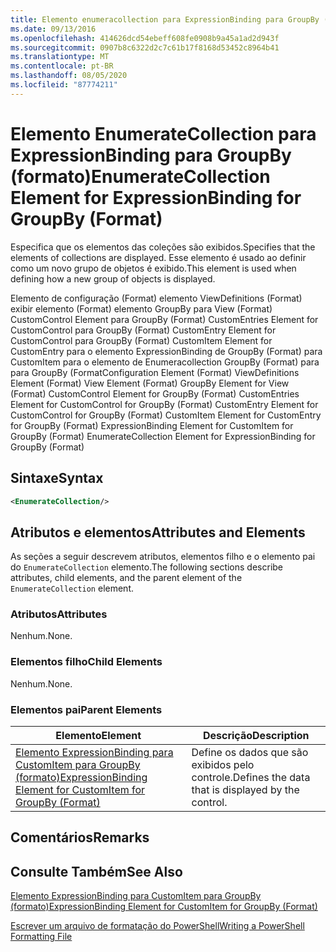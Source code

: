 ```yaml
---
title: Elemento enumeracollection para ExpressionBinding para GroupBy (Format) | Microsoft Docs
ms.date: 09/13/2016
ms.openlocfilehash: 414626dcd54ebeff608fe0908b9a45a1ad2d943f
ms.sourcegitcommit: 0907b8c6322d2c7c61b17f8168d53452c8964b41
ms.translationtype: MT
ms.contentlocale: pt-BR
ms.lasthandoff: 08/05/2020
ms.locfileid: "87774211"
---
```

# <a name="enumeratecollection-element-for-expressionbinding-for-groupby-format"></a><span data-ttu-id="62b95-102">Elemento EnumerateCollection para ExpressionBinding para GroupBy (formato)</span><span class="sxs-lookup"><span data-stu-id="62b95-102">EnumerateCollection Element for ExpressionBinding for GroupBy (Format)</span></span>

<span data-ttu-id="62b95-103">Especifica que os elementos das coleções são exibidos.</span><span class="sxs-lookup"><span data-stu-id="62b95-103">Specifies that the elements of collections are displayed.</span></span> <span data-ttu-id="62b95-104">Esse elemento é usado ao definir como um novo grupo de objetos é exibido.</span><span class="sxs-lookup"><span data-stu-id="62b95-104">This element is used when defining how a new group of objects is displayed.</span></span>

<span data-ttu-id="62b95-105">Elemento de configuração (Format) elemento ViewDefinitions (Format) exibir elemento (Format) elemento GroupBy para View (Format) CustomControl Element para GroupBy (Format) CustomEntries Element for CustomControl para GroupBy (Format) CustomEntry Element for CustomControl para GroupBy (Format) CustomItem Element for CustomEntry para o elemento ExpressionBinding de GroupBy (Format) para CustomItem para o elemento de Enumeracollection GroupBy (Format) para para GroupBy (Format</span><span class="sxs-lookup"><span data-stu-id="62b95-105">Configuration Element (Format) ViewDefinitions Element (Format) View Element (Format) GroupBy Element for View (Format) CustomControl Element for GroupBy (Format) CustomEntries Element for CustomControl for GroupBy (Format) CustomEntry Element for CustomControl for GroupBy (Format) CustomItem Element for CustomEntry for GroupBy (Format) ExpressionBinding Element for CustomItem for GroupBy (Format) EnumerateCollection Element for ExpressionBinding for GroupBy (Format)</span></span>

## <a name="syntax"></a><span data-ttu-id="62b95-106">Sintaxe</span><span class="sxs-lookup"><span data-stu-id="62b95-106">Syntax</span></span>

```xml
<EnumerateCollection/>
```

## <a name="attributes-and-elements"></a><span data-ttu-id="62b95-107">Atributos e elementos</span><span class="sxs-lookup"><span data-stu-id="62b95-107">Attributes and Elements</span></span>

<span data-ttu-id="62b95-108">As seções a seguir descrevem atributos, elementos filho e o elemento pai do `EnumerateCollection` elemento.</span><span class="sxs-lookup"><span data-stu-id="62b95-108">The following sections describe attributes, child elements, and the parent element of the `EnumerateCollection` element.</span></span>

### <a name="attributes"></a><span data-ttu-id="62b95-109">Atributos</span><span class="sxs-lookup"><span data-stu-id="62b95-109">Attributes</span></span>

<span data-ttu-id="62b95-110">Nenhum.</span><span class="sxs-lookup"><span data-stu-id="62b95-110">None.</span></span>

### <a name="child-elements"></a><span data-ttu-id="62b95-111">Elementos filho</span><span class="sxs-lookup"><span data-stu-id="62b95-111">Child Elements</span></span>

<span data-ttu-id="62b95-112">Nenhum.</span><span class="sxs-lookup"><span data-stu-id="62b95-112">None.</span></span>

### <a name="parent-elements"></a><span data-ttu-id="62b95-113">Elementos pai</span><span class="sxs-lookup"><span data-stu-id="62b95-113">Parent Elements</span></span>

|<span data-ttu-id="62b95-114">Elemento</span><span class="sxs-lookup"><span data-stu-id="62b95-114">Element</span></span>|<span data-ttu-id="62b95-115">Descrição</span><span class="sxs-lookup"><span data-stu-id="62b95-115">Description</span></span>|
|-------------|-----------------|
|[<span data-ttu-id="62b95-116">Elemento ExpressionBinding para CustomItem para GroupBy (formato)</span><span class="sxs-lookup"><span data-stu-id="62b95-116">ExpressionBinding Element for CustomItem for GroupBy (Format)</span></span>](./expressionbinding-element-for-customitem-for-groupby-format.md)|<span data-ttu-id="62b95-117">Define os dados que são exibidos pelo controle.</span><span class="sxs-lookup"><span data-stu-id="62b95-117">Defines the data that is displayed by the control.</span></span>|

## <a name="remarks"></a><span data-ttu-id="62b95-118">Comentários</span><span class="sxs-lookup"><span data-stu-id="62b95-118">Remarks</span></span>

## <a name="see-also"></a><span data-ttu-id="62b95-119">Consulte Também</span><span class="sxs-lookup"><span data-stu-id="62b95-119">See Also</span></span>

[<span data-ttu-id="62b95-120">Elemento ExpressionBinding para CustomItem para GroupBy (formato)</span><span class="sxs-lookup"><span data-stu-id="62b95-120">ExpressionBinding Element for CustomItem for GroupBy (Format)</span></span>](./expressionbinding-element-for-customitem-for-groupby-format.md)

[<span data-ttu-id="62b95-121">Escrever um arquivo de formatação do PowerShell</span><span class="sxs-lookup"><span data-stu-id="62b95-121">Writing a PowerShell Formatting File</span></span>](./writing-a-powershell-formatting-file.md)
